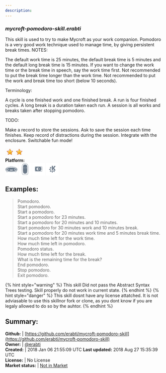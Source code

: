 ```yaml
---
description: 
---
```


### _mycroft-pomodoro-skill.erabti_  
This skill is used to try to make Mycroft as your work companion.
Pomodoro is a very good work technique used to manage time, by giving persistent break times.
NOTES:

The default work time is 25 minutes, the default break time is 5 minutes and the default long break time is 15 minutes.
If you want to change the work time or the break time in speech, say the work time first.
Not recommended to put the break time longer than the work time.
Not recommended to put the work and break time too short (below 10 seconds).

Terminology:

A cycle is one finished work and one finished break.
A run is four finished cycles.
A long break is a duration taken each run.
A session is all works and breaks taken after stopping pomodoro.

TODO:

Make a record to store the sessions.
Ask to save the session each time finishes.
Keep record of distractions during the session.
Integrate with the enclosure.
Switchable fun mode!
  
![](../.gitbook/assets/star.png)![](../.gitbook/assets/star.png)  
**Platform:**  
 ![Mark I](../.gitbook/assets/mark-1-icon.png)  ![Mark II](../.gitbook/assets/mark-2-icon.png)  ![Picroft](../.gitbook/assets/picroft-icon.png)  ![plasmoid](../.gitbook/assets/kde.png)   
## Examples:  
> Pomodoro.  
> Start pomodoro.  
> Start a pomodoro.  
> Start a pomodoro for 23 minutes.  
> Start a pomodoro for 20 minutes and 10 minutes.  
> Start pomodoro for 30 minutes work and 10 minutes break.  
> Start a pomodoro for 20 minutes work time and 5 minutes break time.  
> How much time left for the work time.  
> How much time left in pomodoro.  
> Pomodoro status.  
> How much time left for the break.  
> What is the remaining time for the break?  
> End pomodoro.  
> Stop pomodoro.  
> Exit pomodoro.  
  
{% hint style="warning" %}
This skill Did not pass the Abstract Syntax Trees testing. Skill properly do not work in current state.
{% endhint %}
{% hint style="danger" %}
This skill dosnt have any license attatched. It is not adviasable to use this skillnor fork or clone, as you dont know if you are legaly allowed to do so by the auhtor.
{% endhint %}
  
## Summary:  
**Github:** | [https://github.com/erabti/mycroft-pomodoro-skill](https://github.com/erabti/mycroft-pomodoro-skill)  
**Owner:** | [@erabti](https://github.com/erabti)  
**Created:** | 2018 Jan 06 21:55:09 UTC  **Last updated:** 2018 Aug 27 15:35:39 UTC  
**License:** | No License  
**Market status:** | [Not in Market](https://market.mycroft.ai/skill/)  
